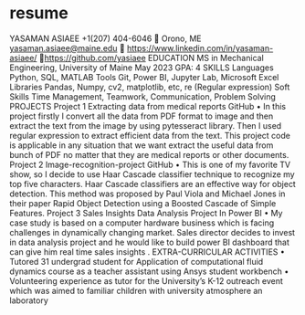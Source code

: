 # resume
YASAMAN ASIAEE
+1(207) 404-6046  Orono, ME
yasaman.asiaee@maine.edu  https://www.linkedin.com/in/yasaman-asiaee/  https://github.com/yasiaee
EDUCATION
MS in Mechanical Engineering, University of Maine May 2023
GPA: 4
SKILLS
Languages Python, SQL, MATLAB
Tools Git, Power BI, Jupyter Lab, Microsoft Excel
Libraries Pandas, Numpy, cv2, matplotlib, etc, re (Regular expression)
Soft Skills Time Management, Teamwork, Communication, Problem Solving
PROJECTS
Project 1 Extracting data from medical reports GitHub
• In this project firstly I convert all the data from PDF format to image and then extract the text from the image
by using pytesseract library. Then I used regular expression to extract efficient data from the text. This project
code is applicable in any situation that we want extract the useful data from bunch of PDF no matter that they
are medical reports or other documents.
Project 2 Image-recognition-project GitHub
• This is one of my favorite TV show, so I decide to use Haar Cascade classifier technique to recognize my top
five characters. Haar Cascade classifiers are an effective way for object detection. This method was proposed
by Paul Viola and Michael Jones in their paper Rapid Object Detection using a Boosted Cascade of Simple
Features.
Project 3 Sales Insights Data Analysis Project In Power BI
• My case study is based on a computer hardware business which is facing challenges in dynamically changing
market. Sales director decides to invest in data analysis project and he would like to build power BI dashboard
that can give him real time sales insights .
EXTRA-CURRICULAR ACTIVITIES
• Tutored 31 undergrad student for Application of computational fluid dynamics course as a teacher assistant
using Ansys student workbench
• Volunteering experience as tutor for the University’s K-12 outreach event which was aimed to familiar children
with university atmosphere an laboratory

